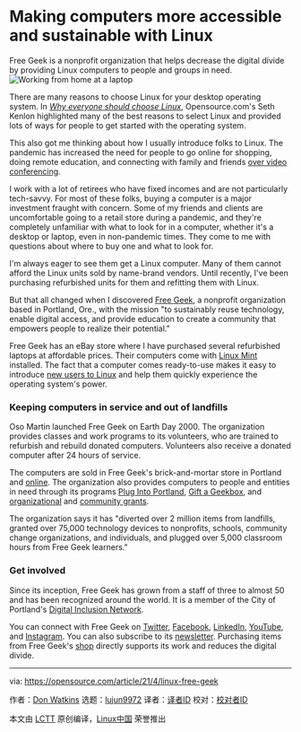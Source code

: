 [#]: subject: (Making computers more accessible and sustainable with Linux)
[#]: via: (https://opensource.com/article/21/4/linux-free-geek)
[#]: author: (Don Watkins https://opensource.com/users/don-watkins)
[#]: collector: (lujun9972)
[#]: translator: ( )
[#]: reviewer: ( )
[#]: publisher: ( )
[#]: url: ( )

Making computers more accessible and sustainable with Linux
======
Free Geek is a nonprofit organization that helps decrease the digital
divide by providing Linux computers to people and groups in need.
![Working from home at a laptop][1]

There are many reasons to choose Linux for your desktop operating system. In [_Why everyone should choose Linux_][2], Opensource.com's Seth Kenlon highlighted many of the best reasons to select Linux and provided lots of ways for people to get started with the operating system.

This also got me thinking about how I usually introduce folks to Linux. The pandemic has increased the need for people to go online for shopping, doing remote education, and connecting with family and friends [over video conferencing][3].

I work with a lot of retirees who have fixed incomes and are not particularly tech-savvy. For most of these folks, buying a computer is a major investment fraught with concern. Some of my friends and clients are uncomfortable going to a retail store during a pandemic, and they're completely unfamiliar with what to look for in a computer, whether it's a desktop or laptop, even in non-pandemic times. They come to me with questions about where to buy one and what to look for.

I'm always eager to see them get a Linux computer. Many of them cannot afford the Linux units sold by name-brand vendors. Until recently, I've been purchasing refurbished units for them and refitting them with Linux.

But that all changed when I discovered [Free Geek][4], a nonprofit organization based in Portland, Ore., with the mission "to sustainably reuse technology, enable digital access, and provide education to create a community that empowers people to realize their potential."

Free Geek has an eBay store where I have purchased several refurbished laptops at affordable prices. Their computers come with [Linux Mint][5] installed. The fact that a computer comes ready-to-use makes it easy to introduce [new users to Linux][6] and help them quickly experience the operating system's power.

### Keeping computers in service and out of landfills

Oso Martin launched Free Geek on Earth Day 2000. The organization provides classes and work programs to its volunteers, who are trained to refurbish and rebuild donated computers. Volunteers also receive a donated computer after 24 hours of service.

The computers are sold in Free Geek's brick-and-mortar store in Portland and [online][7]. The organization also provides computers to people and entities in need through its programs [Plug Into Portland][8], [Gift a Geekbox][9], and [organizational][10] and [community grants][11].

The organization says it has "diverted over 2 million items from landfills, granted over 75,000 technology devices to nonprofits, schools, community change organizations, and individuals, and plugged over 5,000 classroom hours from Free Geek learners."

### Get involved

Since its inception, Free Geek has grown from a staff of three to almost 50 and has been recognized around the world. It is a member of the City of Portland's [Digital Inclusion Network][12].

You can connect with Free Geek on [Twitter][13], [Facebook][14], [LinkedIn][15], [YouTube][16], and [Instagram][17]. You can also subscribe to its [newsletter][18]. Purchasing items from Free Geek's [shop][19] directly supports its work and reduces the digital divide.

--------------------------------------------------------------------------------

via: https://opensource.com/article/21/4/linux-free-geek

作者：[Don Watkins][a]
选题：[lujun9972][b]
译者：[译者ID](https://github.com/译者ID)
校对：[校对者ID](https://github.com/校对者ID)

本文由 [LCTT](https://github.com/LCTT/TranslateProject) 原创编译，[Linux中国](https://linux.cn/) 荣誉推出

[a]: https://opensource.com/users/don-watkins
[b]: https://github.com/lujun9972
[1]: https://opensource.com/sites/default/files/styles/image-full-size/public/lead-images/wfh_work_home_laptop_work.png?itok=VFwToeMy (Working from home at a laptop)
[2]: https://opensource.com/article/21/2/try-linux
[3]: https://opensource.com/article/20/8/linux-laptop-video-conferencing
[4]: https://www.freegeek.org/
[5]: https://opensource.com/article/21/4/restore-macbook-linux
[6]: https://opensource.com/article/18/12/help-non-techies
[7]: https://www.ebay.com/str/freegeekbasicsstore
[8]: https://www.freegeek.org/our-programs/plug-portland
[9]: https://www.freegeek.org/our-programs/gift-geekbox
[10]: https://www.freegeek.org/our-programs-grants/organizational-hardware-grants
[11]: https://www.freegeek.org/our-programs-grants/community-hardware-grants
[12]: https://www.portlandoregon.gov/oct/73860
[13]: https://twitter.com/freegeekpdx
[14]: https://www.facebook.com/freegeekmothership
[15]: https://www.linkedin.com/company/free-geek/
[16]: https://www.youtube.com/user/FreeGeekMothership
[17]: https://www.instagram.com/freegeekmothership/
[18]: https://app.e2ma.net/app2/audience/signup/1766417/1738557/?v=a
[19]: https://www.freegeek.org/shop
